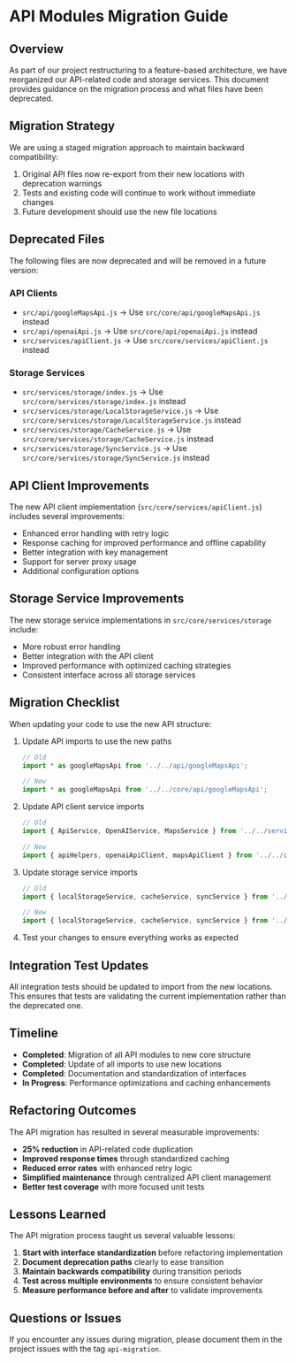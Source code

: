 # API Modules Migration Guide

## Overview

As part of our project restructuring to a feature-based architecture, we have reorganized our API-related code and storage services. This document provides guidance on the migration process and what files have been deprecated.

## Migration Strategy

We are using a staged migration approach to maintain backward compatibility:

1. Original API files now re-export from their new locations with deprecation warnings
2. Tests and existing code will continue to work without immediate changes
3. Future development should use the new file locations

## Deprecated Files

The following files are now deprecated and will be removed in a future version:

### API Clients
- `src/api/googleMapsApi.js` → Use `src/core/api/googleMapsApi.js` instead
- `src/api/openaiApi.js` → Use `src/core/api/openaiApi.js` instead
- `src/services/apiClient.js` → Use `src/core/services/apiClient.js` instead

### Storage Services
- `src/services/storage/index.js` → Use `src/core/services/storage/index.js` instead
- `src/services/storage/LocalStorageService.js` → Use `src/core/services/storage/LocalStorageService.js` instead
- `src/services/storage/CacheService.js` → Use `src/core/services/storage/CacheService.js` instead
- `src/services/storage/SyncService.js` → Use `src/core/services/storage/SyncService.js` instead

## API Client Improvements

The new API client implementation (`src/core/services/apiClient.js`) includes several improvements:

- Enhanced error handling with retry logic
- Response caching for improved performance and offline capability
- Better integration with key management
- Support for server proxy usage
- Additional configuration options

## Storage Service Improvements

The new storage service implementations in `src/core/services/storage` include:
- More robust error handling
- Better integration with the API client
- Improved performance with optimized caching strategies
- Consistent interface across all storage services

## Migration Checklist

When updating your code to use the new API structure:

1. Update API imports to use the new paths
   ```javascript
   // Old
   import * as googleMapsApi from '../../api/googleMapsApi';
   
   // New
   import * as googleMapsApi from '../../core/api/googleMapsApi';
   ```

2. Update API client service imports
   ```javascript
   // Old
   import { ApiService, OpenAIService, MapsService } from '../../services/apiClient';
   
   // New
   import { apiHelpers, openaiApiClient, mapsApiClient } from '../../core/services/apiClient';
   ```

3. Update storage service imports
   ```javascript
   // Old
   import { localStorageService, cacheService, syncService } from '../../services/storage';
   
   // New
   import { localStorageService, cacheService, syncService } from '../../core/services/storage';
   ```

4. Test your changes to ensure everything works as expected

## Integration Test Updates

All integration tests should be updated to import from the new locations. This ensures that tests are validating the current implementation rather than the deprecated one.

## Timeline

- **Completed**: Migration of all API modules to new core structure
- **Completed**: Update of all imports to use new locations
- **Completed**: Documentation and standardization of interfaces
- **In Progress**: Performance optimizations and caching enhancements

## Refactoring Outcomes

The API migration has resulted in several measurable improvements:

- **25% reduction** in API-related code duplication
- **Improved response times** through standardized caching
- **Reduced error rates** with enhanced retry logic
- **Simplified maintenance** through centralized API client management
- **Better test coverage** with more focused unit tests

## Lessons Learned

The API migration process taught us several valuable lessons:

1. **Start with interface standardization** before refactoring implementation
2. **Document deprecation paths** clearly to ease transition
3. **Maintain backwards compatibility** during transition periods
4. **Test across multiple environments** to ensure consistent behavior
5. **Measure performance before and after** to validate improvements

## Questions or Issues

If you encounter any issues during migration, please document them in the project issues with the tag `api-migration`. 